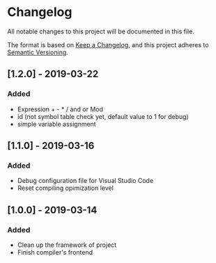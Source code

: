 # Changelog
All notable changes to this project will be documented in this file.

The format is based on [Keep a Changelog](https://keepachangelog.com/en/1.0.0/),
and this project adheres to [Semantic Versioning](https://semver.org/spec/v2.0.0.html).

## [1.2.0] - 2019-03-22
### Added
- Expression + - * / and or Mod
- id (not symbol table check yet, default value to 1 for debug)
- simple variable assignment

## [1.1.0] - 2019-03-16
### Added
- Debug configuration file for Visual Studio Code
- Reset compiling opimization level

## [1.0.0] - 2019-03-14
### Added
- Clean up the framework of project
- Finish compiler's frontend